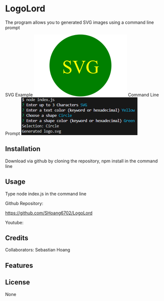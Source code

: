 # LogoLord

The program allows you to generated SVG images using a command line prompt

SVG Example
![SVG](./images/logo.svg.png)
Command Line Prompt
![Questions](./images/questions.png)

## Installation

Download via github by cloning the repository, npm install in the command line

## Usage

Type node index.js in the command line

Github Repository: 

https://github.com/SHoang6702/LogoLord

Youtube:


## Credits
Collaborators:
Sebastian Hoang
## Features

## License
None